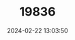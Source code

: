 ---
title: "19836"
category: "Saimiri oerstedii"
draft: false
date: 2024-02-22 13:03:50
languages:
  English: ["Central American Squirrel Monkey", "Red-backed Squirrel Monkey", "Black-crowned Central American Squirrel Monkey"]
  Spanish; Castilian: ["Barizo Dorsirrojo", "Mono Ardilla", "Mono Titi", "Mono Tití", "Titi"]
  French: ["Saïmiri À Dos Roux", "Singe-écureuil À Dos Rouge", "Singe-écureuil À Dos Roux"]
---
